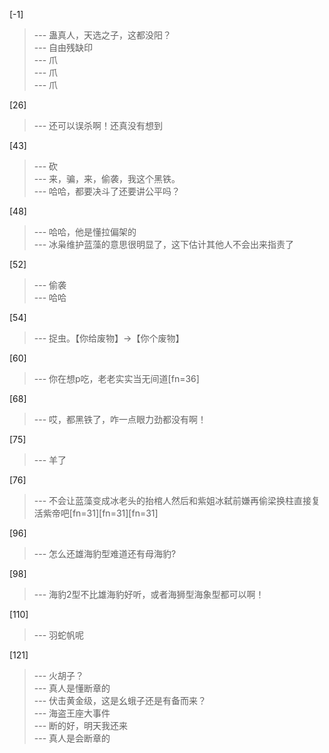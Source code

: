 
[-1] 
>--- 蛊真人，天选之子，这都没阳？<br>
>--- 自由残缺印<br>
>--- 爪<br>
>--- 爪<br>
>--- 爪<br>

[26] 
>--- 还可以误杀啊！还真没有想到<br>

[43] 
>--- 砍<br>
>--- 来，骗，来，偷袭，我这个黑铁。<br>
>--- 哈哈，都要决斗了还要讲公平吗？<br>

[48] 
>--- 哈哈，他是懂拉偏架的<br>
>--- 冰枭维护蓝藻的意思很明显了，这下估计其他人不会出来指责了<br>

[52] 
>--- 偷袭<br>
>--- 哈哈<br>

[54] 
>--- 捉虫。【你给废物】→【你个废物】<br>

[60] 
>--- 你在想p吃，老老实实当无间道[fn=36]<br>

[68] 
>--- 哎，都黑铁了，咋一点眼力劲都没有啊！<br>

[75] 
>--- 羊了<br>

[76] 
>--- 不会让蓝藻变成冰老头的抬棺人然后和紫姐冰弑前嫌再偷梁换柱直接复活紫帝吧[fn=31][fn=31][fn=31]<br>

[96] 
>--- 怎么还雄海豹型难道还有母海豹?<br>

[98] 
>--- 海豹2型不比雄海豹好听，或者海狮型海象型都可以啊！<br>

[110] 
>--- 羽蛇帆呢<br>

[121] 
>--- 火胡子？<br>
>--- 真人是懂断章的<br>
>--- 伏击黄金级，这是幺蛾子还是有备而来？<br>
>--- 海盗王座大事件<br>
>--- 断的好，明天我还来<br>
>--- 真人是会断章的<br>
